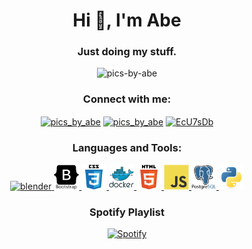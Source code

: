 <h1 align="center">Hi 👋, I'm Abe</h1>
<h3 align="center">Just doing my stuff.</h3>

<p align="center"> <img src="https://komarev.com/ghpvc/?username=pics-by-abe&label=Profile%20views&color=3effb7&style=flat-square" alt="pics-by-abe" /> </p>

<h3 align="center">Connect with me:</h3>
<p align="center">
<a href="https://twitter.com/pics_by_abe" target="blank"><img align="center" src="https://raw.githubusercontent.com/rahuldkjain/github-profile-readme-generator/master/src/images/icons/Social/twitter.svg" alt="pics_by_abe" height="30" width="40" /></a>
<a href="https://instagram.com/pics_by_abe" target="blank"><img align="center" src="https://raw.githubusercontent.com/rahuldkjain/github-profile-readme-generator/master/src/images/icons/Social/instagram.svg" alt="pics_by_abe" height="30" width="40" /></a>
<a href="https://discord.gg/EcU7sDb" target="blank"><img align="center" src="https://raw.githubusercontent.com/rahuldkjain/github-profile-readme-generator/master/src/images/icons/Social/discord.svg" alt="EcU7sDb" height="30" width="40" /></a>
</p>

<h3 align="center">Languages and Tools:</h3>
<p align="center"> <a href="https://www.blender.org/" target="_blank" rel="noreferrer"> <img src="https://download.blender.org/branding/community/blender_community_badge_white.svg" alt="blender" width="40" height="40"/> </a> <a href="https://getbootstrap.com" target="_blank" rel="noreferrer"> <img src="https://raw.githubusercontent.com/devicons/devicon/master/icons/bootstrap/bootstrap-plain-wordmark.svg" alt="bootstrap" width="40" height="40"/> </a> <a href="https://www.w3schools.com/css/" target="_blank" rel="noreferrer"> <img src="https://raw.githubusercontent.com/devicons/devicon/master/icons/css3/css3-original-wordmark.svg" alt="css3" width="40" height="40"/> </a> <a href="https://www.docker.com/" target="_blank" rel="noreferrer"> <img src="https://raw.githubusercontent.com/devicons/devicon/master/icons/docker/docker-original-wordmark.svg" alt="docker" width="40" height="40"/> </a> <a href="https://www.w3.org/html/" target="_blank" rel="noreferrer"> <img src="https://raw.githubusercontent.com/devicons/devicon/master/icons/html5/html5-original-wordmark.svg" alt="html5" width="40" height="40"/> </a> <a href="https://developer.mozilla.org/en-US/docs/Web/JavaScript" target="_blank" rel="noreferrer"> <img src="https://raw.githubusercontent.com/devicons/devicon/master/icons/javascript/javascript-original.svg" alt="javascript" width="40" height="40"/> </a> <a href="https://www.postgresql.org" target="_blank" rel="noreferrer"> <img src="https://raw.githubusercontent.com/devicons/devicon/master/icons/postgresql/postgresql-original-wordmark.svg" alt="postgresql" width="40" height="40"/> </a> <a href="https://www.python.org" target="_blank" rel="noreferrer"> <img src="https://raw.githubusercontent.com/devicons/devicon/master/icons/python/python-original.svg" alt="python" width="40" height="40"/> </a> </p>

<h3 align="center">Spotify Playlist</h3>
<p align="center"> <a href="https://open.spotify.com/playlist/1VEUIEtqPxBhp24cEsUbEM?si=eecf21ca010a4ae9" target="_blank" rel="norefferer"> <img src="https://commons.wikimedia.org/wiki/File:Spotify_logo_with_text.svg#/media/File:Spotify_logo_without_text.svg" alt="Spotify" width="40" height="40" /> </a>
